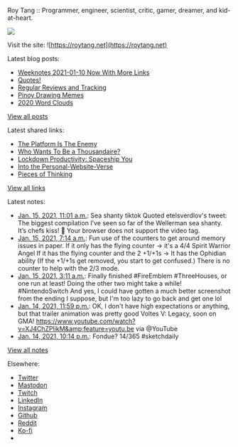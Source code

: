 Roy Tang :: Programmer, engineer, scientist, critic, gamer, dreamer, and kid-at-heart.

![](https://roytang.net/static/img/profile.jpg)

Visit the site: ![https://roytang.net](https://roytang.net)

Latest blog posts:

- [Weeknotes 2021-01-10 Now With More Links](https://roytang.net/2021/01/weeknotes-2021-01-10/)
- [Quotes!](https://roytang.net/2021/01/quotes/)
- [Regular Reviews and Tracking](https://roytang.net/2021/01/regular-reviews/)
- [Pinoy Drawing Memes](https://roytang.net/2021/01/pinoy-drawing-memes/)
- [2020 Word Clouds](https://roytang.net/2021/01/word-clouds/)

[View all posts](https://roytang.net/blog)

Latest shared links:

- [The Platform Is The Enemy](https://roytang.net/2021/01/the-platform-is-the-enemy/)
- [Who Wants To Be a Thousandaire?](https://roytang.net/2021/01/who-wants-to-be-a-thousandaire/)
- [Lockdown Productivity: Spaceship You](https://roytang.net/2021/01/lockdown-productivity-spaceship-you/)
- [Into the Personal-Website-Verse](https://roytang.net/2021/01/into-the-personal-website-verse/)
- [Pieces of Thinking](https://roytang.net/2021/01/pieces-of-thinking/)

[View all links](https://roytang.net/links)

Latest notes:

- [Jan. 15, 2021, 11:01 a.m.](https://roytang.net/2021/01/1349914464309501954/): Sea shanty tiktok Quoted etelsverdlov&#x27;s tweet: The biggest compilation I’ve seen so far of the Wellerman sea shanty. It’s chefs kiss! 🤩 Your browser does not support the video tag.
- [Jan. 15, 2021, 7:14 a.m.](https://roytang.net/2021/01/gj8fwa0/): Fun use of the counters to get around memory issues in paper. If it only has the flying counter -&gt; it&#x27;s a 4/4 Spirit Warrior Angel If it has the flying counter and the 2 +1/+1s -&gt; It has the Ophidian ability (If the +1/+1s get removed, you start to get confused.) There is no counter to help with the 2/3 mode.
- [Jan. 15, 2021, 3:11 a.m.](https://roytang.net/2021/01/1349796416042856448/): Finally finished #FireEmblem #ThreeHouses, or one run at least! Doing the other two might take a while! #NintendoSwitch And yes, I could have gotten a much better screenshot from the ending I suppose, but I&#x27;m too lazy to go back and get one lol
- [Jan. 14, 2021, 11:59 p.m.](https://roytang.net/2021/01/1349748048096727040/): OK, I don&#x27;t have high expectations or anything, but that trailer animation was pretty good Voltes V: Legacy, soon on GMA! https://www.youtube.com/watch?v=XJ4ChZPlikM&amp;feature=youtu.be via @YouTube
- [Jan. 14, 2021, 10:14 p.m.](https://roytang.net/2021/01/1349721480636948487/): Fondue? 14/365 #sketchdaily

[View all notes](https://roytang.net/notes)

Elsewhere:

- [Twitter](https://twitter.com/roytang)
- [Mastodon](https://mastodon.technology/@roytang)
- [Twitch](https://twitch.tv/twitchyroy)
- [LinkedIn](https://www.linkedin.com/in/roytang)
- [Instagram](https://instagram.com/roytang0400)
- [Github](https://github.com/roytang)
- [Reddit](https://reddit.com/u/hungryroy)
- [Ko-fi](https://ko-fi.com/roytang)
- [](mailto:hello@roytang.net)